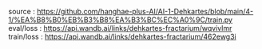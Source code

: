 source     : https://github.com/hanghae-plus-AI/AI-1-Dehkartes/blob/main/4-1/%EA%B8%B0%EB%B3%B8%EA%B3%BC%EC%A0%9C/train.py
eval/loss  : https://api.wandb.ai/links/dehkartes-fractarium/wqvivlmr  
train/loss : https://api.wandb.ai/links/dehkartes-fractarium/462ewg3i
